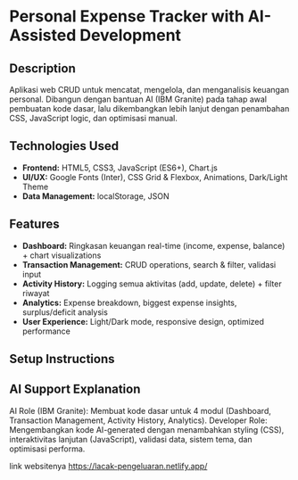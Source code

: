 # Personal Expense Tracker with AI-Assisted Development

## Description
Aplikasi web CRUD untuk mencatat, mengelola, dan menganalisis keuangan personal. Dibangun dengan bantuan AI (IBM Granite) pada tahap awal pembuatan kode dasar, lalu dikembangkan lebih lanjut dengan penambahan CSS, JavaScript logic, dan optimisasi manual.

## Technologies Used
- **Frontend:** HTML5, CSS3, JavaScript (ES6+), Chart.js  
- **UI/UX:** Google Fonts (Inter), CSS Grid & Flexbox, Animations, Dark/Light Theme  
- **Data Management:** localStorage, JSON  

## Features
- **Dashboard:** Ringkasan keuangan real-time (income, expense, balance) + chart visualizations  
- **Transaction Management:** CRUD operations, search & filter, validasi input  
- **Activity History:** Logging semua aktivitas (add, update, delete) + filter riwayat  
- **Analytics:** Expense breakdown, biggest expense insights, surplus/deficit analysis  
- **User Experience:** Light/Dark mode, responsive design, optimized performance  

## Setup Instructions


## AI Support Explanation
AI Role (IBM Granite): Membuat kode dasar untuk 4 modul (Dashboard, Transaction Management, Activity History, Analytics).
Developer Role: Mengembangkan kode AI-generated dengan menambahkan styling (CSS), interaktivitas lanjutan (JavaScript), validasi data, sistem tema, dan optimisasi performa.

link websitenya https://lacak-pengeluaran.netlify.app/
